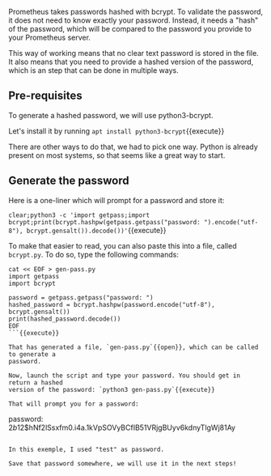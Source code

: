 Prometheus takes passwords hashed with bcrypt. To validate the password,
it does not need to know exactly your password. Instead, it needs a "hash" of
the password, which will be compared to the password you provide to your
Prometheus server.

This way of working means that no clear text password is stored in the file. It
also means that you need to provide a hashed version of the password, which is
an step that can be done in multiple ways.


## Pre-requisites

To generate a hashed password, we will use python3-bcrypt.

Let's install it by running `apt install python3-bcrypt`{{execute}}

There are other ways to do that, we had to pick one way. Python is already
present on most systems, so that seems like a great way to start.

## Generate the password

Here is a one-liner which will prompt for a password and store it:

`clear;python3 -c 'import getpass;import bcrypt;print(bcrypt.hashpw(getpass.getpass("password: ").encode("utf-8"), bcrypt.gensalt()).decode())'`{{execute}}

To make that easier to read, you can also paste this into a file, called
`bcrypt.py`. To do so, type the following commands:

```
cat << EOF > gen-pass.py
import getpass
import bcrypt

password = getpass.getpass("password: ")
hashed_password = bcrypt.hashpw(password.encode("utf-8"), bcrypt.gensalt())
print(hashed_password.decode())
EOF
```{{execute}}

That has generated a file, `gen-pass.py`{{open}}, which can be called to generate a
password.

Now, launch the script and type your password. You should get in return a hashed
version of the password: `python3 gen-pass.py`{{execute}}

That will prompt you for a password:
```
password:
$2b$12$hNf2lSsxfm0.i4a.1kVpSOVyBCfIB51VRjgBUyv6kdnyTlgWj81Ay
```

In this exemple, I used "test" as password.

Save that password somewhere, we will use it in the next steps!
